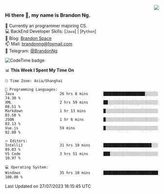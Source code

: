 <img  align="right" src="https://github-readme-stats-brandon0824.vercel.app/api/top-langs/?username=brandon0824&layout=compact">

### Hi there 👋, my name is Brandon Ng.

🌱 Currently an programmer majoring CS.  
💻 BackEnd Developer Skills: [`Java`] | [`Python`]  
📝 Blog: [Brandon Space](https://brandonng.tech)  
📫 Mail: brandonng@foxmail.com  
📰 Telegram: [@BrandonNg](https://t.me/BrandonNg24)  

![CodeTime badge](https://img.shields.io/endpoint?style=flat-square&url=https%3A%2F%2Fapi.codetime.dev%2Fshield%3Fid%3D128%26project%3D%26in%3D604800000)

<!--START_SECTION:waka-->
📊 **This Week I Spent My Time On** 

```text
🕑︎ Time Zone: Asia/Shanghai

💬 Programming Languages: 
Java                     26 hrs 8 mins       ███████████████████░░░░░░   74.30 % 
XML                      2 hrs 59 mins       ██░░░░░░░░░░░░░░░░░░░░░░░   08.51 % 
Markdown                 1 hr 13 mins        █░░░░░░░░░░░░░░░░░░░░░░░░   03.50 % 
JSON                     1 hr 6 mins         █░░░░░░░░░░░░░░░░░░░░░░░░   03.13 % 
Vue.js                   59 mins             █░░░░░░░░░░░░░░░░░░░░░░░░   02.80 % 

🔥 Editors: 
IntelliJ                 31 hrs 19 mins      ██████████████████████░░░   89.03 % 
VS Code                  3 hrs 51 mins       ███░░░░░░░░░░░░░░░░░░░░░░   10.97 % 

💻 Operating System: 
Windows                  35 hrs 10 mins      █████████████████████████   100.00 % 
```


 Last Updated on 27/07/2023 16:15:45 UTC
<!--END_SECTION:waka-->
